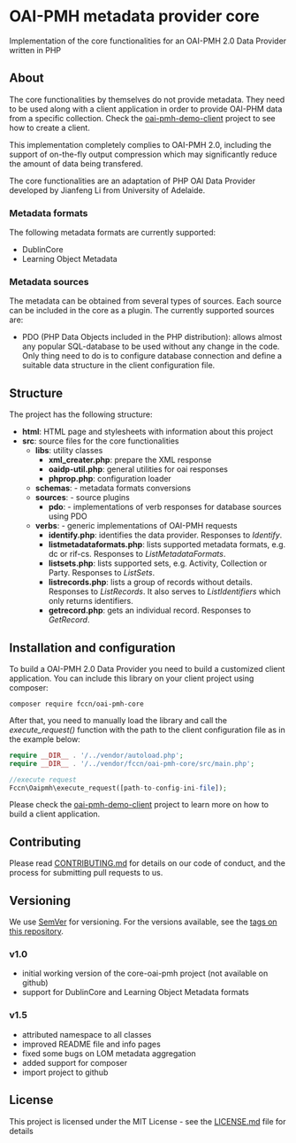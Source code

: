 # OAI-PMH metadata provider core

Implementation of the core functionalities for an OAI-PMH 2.0 Data Provider written in PHP

## About

The core functionalities by themselves do not provide metadata. They need to be used along with a client application in order to provide OAI-PHM data from a specific collection. Check the [oai-pmh-demo-client](https://github.com/fccn/oai-pmh-demo-client) project to see how to create a client.

This implementation completely complies to OAI-PMH 2.0, including the support of on-the-fly output compression which may significantly reduce the amount of data being transfered.

The core functionalities are an adaptation of PHP OAI Data Provider developed by Jianfeng Li from University of Adelaide.

### Metadata formats

The following metadata formats are currently supported:
- DublinCore
- Learning Object Metadata

### Metadata sources

The metadata can be obtained from several types of sources. Each source can be included in the core as a plugin. The currently supported sources are:

- PDO (PHP Data Objects included in the PHP distribution): allows almost any popular SQL-database to be used without any change in the code. Only thing need to do is to configure	database connection and define a suitable data structure in the client configuration file.

## Structure
The project has the following structure:

* **html**\: HTML page and stylesheets with information about this project
* **src**\: source files for the core functionalities
  * **libs**\: utility classes
    * **xml_creater.php**: prepare the XML response
    * **oaidp-util.php**: general utilities for oai responses
    * **phprop.php**: configuration loader
  * **schemas**\: - metadata formats conversions
  * **sources**\: - source plugins
    * **pdo**\:	- implementations of verb responses for database sources using PDO
  * **verbs**\: 	- generic implementations of OAI-PMH requests
    * **identify.php**: identifies the data provider. Responses to *Identify*.
    * **listmetadataformats.php**: lists supported metadata formats, e.g. dc or rif-cs. Responses to *ListMetadataFormats*.
    * **listsets.php**: lists supported sets, e.g. Activity, Collection or Party. Responses to *ListSets*.
    * **listrecords.php**: lists a group of records without details. Responses to *ListRecords*. It also serves to *ListIdentifiers* which only returns identifiers.
    * **getrecord.php**: gets an individual record. Responses to *GetRecord*.

## Installation and configuration

To build a OAI-PMH 2.0 Data Provider you need to build a customized client application. You can include this library on your client project using composer:
```
composer require fccn/oai-pmh-core
```

After that, you need to manually load the library and call the *execute_request()* function with the path to the client configuration file as in the example below:

```php
require __DIR__ . '/../vendor/autoload.php';
require __DIR__ . '/../vendor/fccn/oai-pmh-core/src/main.php';

//execute request
Fccn\Oaipmh\execute_request([path-to-config-ini-file]);
```

Please check the [oai-pmh-demo-client](https://github.com/fccn/oai-pmh-demo-client) project to learn more on how to build a client application.

## Contributing

Please read [CONTRIBUTING.md](CONTRIBUTING.md) for details on our code of conduct, and the process for submitting pull requests to us.

## Versioning

We use [SemVer](http://semver.org/) for versioning. For the versions available, see the [tags on this repository](https://github.com/fccn/oai-pmh-core/tags).

### v1.0
- initial working version of the core-oai-pmh project (not available on github)
- support for DublinCore and Learning Object Metadata formats

### v1.5
- attributed namespace to all classes
- improved README file and info pages
- fixed some bugs on LOM metadata aggregation
- added support for composer
- import project to github

## License

This project is licensed under the MIT License - see the [LICENSE.md](LICENSE.md) file for details
